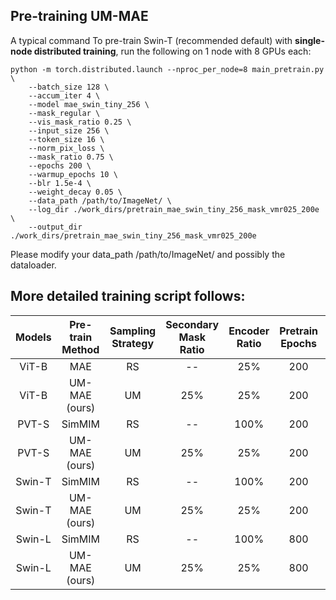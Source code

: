 ## Pre-training UM-MAE

A typical command To pre-train Swin-T (recommended default) with **single-node distributed training**, run the following on 1 node with 8 GPUs each:
```
python -m torch.distributed.launch --nproc_per_node=8 main_pretrain.py \
    --batch_size 128 \
    --accum_iter 4 \
    --model mae_swin_tiny_256 \
    --mask_regular \
    --vis_mask_ratio 0.25 \
    --input_size 256 \
    --token_size 16 \
    --norm_pix_loss \
    --mask_ratio 0.75 \
    --epochs 200 \
    --warmup_epochs 10 \
    --blr 1.5e-4 \
    --weight_decay 0.05 \
    --data_path /path/to/ImageNet/ \
    --log_dir ./work_dirs/pretrain_mae_swin_tiny_256_mask_vmr025_200e \
    --output_dir ./work_dirs/pretrain_mae_swin_tiny_256_mask_vmr025_200e 
```
Please modify your data_path /path/to/ImageNet/ and possibly the dataloader.

## More detailed training script follows:
| Models  | Pre-train Method| Sampling Strategy | Secondary Mask Ratio | Encoder Ratio | Pretrain Epochs | Pretrain Command |
| :---:   | :---: | :---: | :---: | :---: | :---: | :---: |
| ViT-B   | MAE          | RS | --  | 25%  | 200 | ```make pretrain_mae_vit_base_patch16_dec512d2b_224_200e```|
| ViT-B   | UM-MAE (ours)| UM | 25% | 25%  | 200 | ```make pretrain_mae_vit_base_patch16_dec512d2b_224_mask_vmr025_200e```| 
| PVT-S   | SimMIM       | RS | --  | 100% | 200 | ```make pretrain_simmim_pvt_small_256_200e``` | 
| PVT-S   | UM-MAE (ours)| UM | 25% | 25%  | 200 | ```make pretrain_mae_pvt_small_256_mask_vmr025_200e```| 
| Swin-T  | SimMIM       | RS | --  | 100% | 200 | ```make pretrain_simmim_swin_tiny_256_200e```| 
| Swin-T  | UM-MAE (ours)| UM | 25% | 25%  | 200 | ```make pretrain_mae_swin_tiny_256_mask_vmr025_200e```| 
| Swin-L  | SimMIM       | RS | --  | 100% | 800 | see [official](https://github.com/microsoft/SimMIM) | 
| Swin-L  | UM-MAE (ours)| UM | 25% | 25%  | 800 | ```make pretrain_mae_swin_large_256_mask_vmr025_800e```| 
